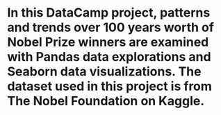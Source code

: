 #  In this DataCamp project, patterns and trends over 100 years worth of Nobel Prize winners are examined with Pandas data explorations and Seaborn data visualizations.  The dataset used in this project is from The Nobel Foundation on Kaggle.

